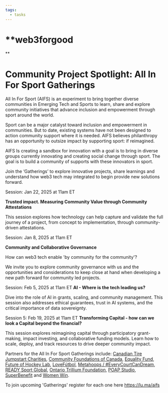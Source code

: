 ```yaml
---
tags:
  - tasks
---
```


# **web3forgood 
**

# **Community Project Spotlight: All In For Sport Gatherings**

[](https://s3.amazonaws.com/charm.public/user-content/f4f5e962-adcb-415f-b995-f1f32ee80a22/5b02087c-38ad-47bd-8f6e-b4fa19ae61ed/87b4b717-bc89-4253-9234-4104dfd52e8b.png)

All In For Sport (AIFS) is an experiment to bring together diverse communities in Emerging Tech and Sports to learn, share and explore community initiatives that advance inclusion and empowerment through sport around the world.

Sport can be a major catalyst toward inclusion and empowerment in communities. But to date, existing systems have not been designed to action community support where it is needed. AIFS believes philanthropy has an opportunity to outsize impact by supporting sport: if reimagined. 

AIFS Is creating a sandbox for innovation with a goal is to bring in diverse groups currently innovating and creating social change through sport. The goal is to build a community of supports with these innovators in sport.


Join the ‘Gatherings’ to explore innovative projects, share learnings and understand how web3 tech may integrated to begin provide new solutions forward.

Session: Jan 22, 2025 at 11am ET

**Trusted impact. Measuring Community Value through Community Attestations** 

This session explores how technology can help capture and validate the full journey of a project, from concept to implementation, through community-driven attestations.


Session: Jan 8, 2025 at 11am ET

**Community and Collaborative Governance**

How can web3 tech enable 'by community for the community'?

​We invite you to explore community governance with us and the opportunities and considerations to keep close at hand when developing a new path forward for community led projects.


Session: Feb 5, 2025 at 11am ET
**AI - Where is the tech leading us?**

Dive into the role of AI in grants, scaling, and community management. This session also addresses ethical guarantees, trust in AI systems, and the critical importance of data sovereignty.

Session 5: Feb 19, 2025 at 11am ET
**Transforming Capital - how can we look a Capital beyond the financial?**

This session explores reimagining capital through participatory grant-making, impact investing, and collaborative funding models. Learn how to scale, deploy, and track resources to drive deeper community impact.

Partners for the All In For Sport Gatherings include: [Canadian Tire Jumpstart Charities](https://jumpstart.canadiantire.ca/), [Community Foundations of Canada](https://communityfoundations.ca/), [Equality Fund](https://equalityfund.ca/), [Future of Hockey Lab](https://www.futureofhockeylab.com/), [LoveFútbol](https://www.lovefutbol.org/), [Metahoops / #EveryCourtCanDream](https://www.youtube.com/hashtag/metahoops), [READY Sport Global](https://www.readysportglobal.com/), [Ontario Trillium Foundation](https://otf.ca/), [POAP Studio](https://www.poap.studio/), [SuperBenefit](https://superbenefit.org/) and [Women Win](https://www.womenwin.org/). 


To join upcoming 'Gatherings' register for each one here https://lu.ma/aifs